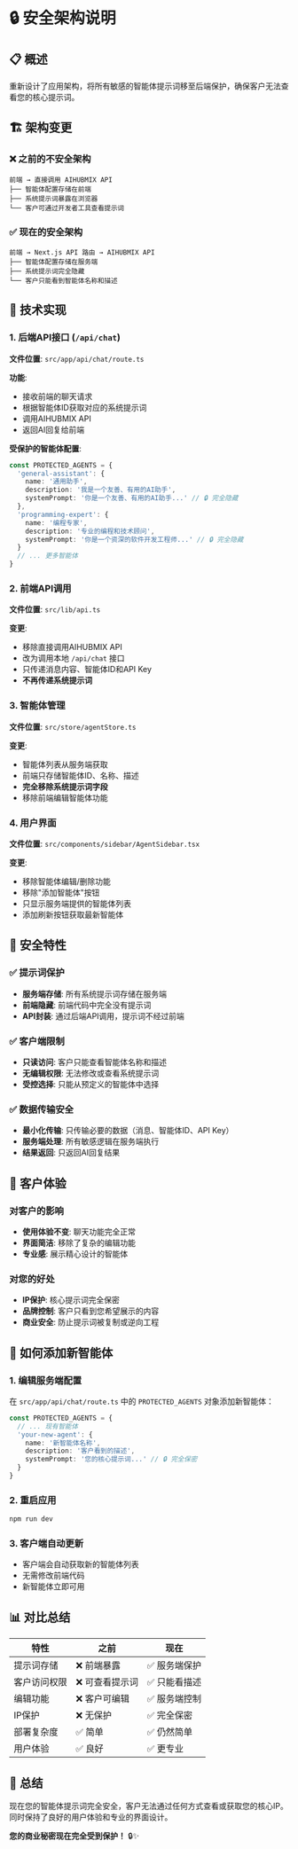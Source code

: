 # 🔒 安全架构说明

## 📋 概述

重新设计了应用架构，将所有敏感的智能体提示词移至后端保护，确保客户无法查看您的核心提示词。

## 🏗️ 架构变更

### ❌ 之前的不安全架构
```
前端 → 直接调用 AIHUBMIX API
├── 智能体配置存储在前端
├── 系统提示词暴露在浏览器
└── 客户可通过开发者工具查看提示词
```

### ✅ 现在的安全架构
```
前端 → Next.js API 路由 → AIHUBMIX API
├── 智能体配置存储在服务端
├── 系统提示词完全隐藏
└── 客户只能看到智能体名称和描述
```

## 🔧 技术实现

### 1. 后端API接口 (`/api/chat`)

**文件位置**: `src/app/api/chat/route.ts`

**功能**:
- 接收前端的聊天请求
- 根据智能体ID获取对应的系统提示词
- 调用AIHUBMIX API
- 返回AI回复给前端

**受保护的智能体配置**:
```typescript
const PROTECTED_AGENTS = {
  'general-assistant': {
    name: '通用助手',
    description: '我是一个友善、有用的AI助手',
    systemPrompt: '你是一个友善、有用的AI助手...' // 🔒 完全隐藏
  },
  'programming-expert': {
    name: '编程专家', 
    description: '专业的编程和技术顾问',
    systemPrompt: '你是一个资深的软件开发工程师...' // 🔒 完全隐藏
  }
  // ... 更多智能体
}
```

### 2. 前端API调用

**文件位置**: `src/lib/api.ts`

**变更**:
- 移除直接调用AIHUBMIX API
- 改为调用本地 `/api/chat` 接口
- 只传递消息内容、智能体ID和API Key
- **不再传递系统提示词**

### 3. 智能体管理

**文件位置**: `src/store/agentStore.ts`

**变更**:
- 智能体列表从服务端获取
- 前端只存储智能体ID、名称、描述
- **完全移除系统提示词字段**
- 移除前端编辑智能体功能

### 4. 用户界面

**文件位置**: `src/components/sidebar/AgentSidebar.tsx`

**变更**:
- 移除智能体编辑/删除功能
- 移除"添加智能体"按钮
- 只显示服务端提供的智能体列表
- 添加刷新按钮获取最新智能体

## 🔐 安全特性

### ✅ 提示词保护
- **服务端存储**: 所有系统提示词存储在服务端
- **前端隐藏**: 前端代码中完全没有提示词
- **API封装**: 通过后端API调用，提示词不经过前端

### ✅ 客户端限制
- **只读访问**: 客户只能查看智能体名称和描述
- **无编辑权限**: 无法修改或查看系统提示词
- **受控选择**: 只能从预定义的智能体中选择

### ✅ 数据传输安全
- **最小化传输**: 只传输必要的数据（消息、智能体ID、API Key）
- **服务端处理**: 所有敏感逻辑在服务端执行
- **结果返回**: 只返回AI回复结果

## 🎯 客户体验

### 对客户的影响
- **使用体验不变**: 聊天功能完全正常
- **界面简洁**: 移除了复杂的编辑功能
- **专业感**: 展示精心设计的智能体

### 对您的好处
- **IP保护**: 核心提示词完全保密
- **品牌控制**: 客户只看到您希望展示的内容
- **商业安全**: 防止提示词被复制或逆向工程

## 🚀 如何添加新智能体

### 1. 编辑服务端配置
在 `src/app/api/chat/route.ts` 中的 `PROTECTED_AGENTS` 对象添加新智能体：

```typescript
const PROTECTED_AGENTS = {
  // ... 现有智能体
  'your-new-agent': {
    name: '新智能体名称',
    description: '客户看到的描述',
    systemPrompt: '您的核心提示词...' // 🔒 完全保密
  }
}
```

### 2. 重启应用
```bash
npm run dev
```

### 3. 客户端自动更新
- 客户端会自动获取新的智能体列表
- 无需修改前端代码
- 新智能体立即可用

## 📊 对比总结

| 特性 | 之前 | 现在 |
|------|------|------|
| 提示词存储 | ❌ 前端暴露 | ✅ 服务端保护 |
| 客户访问权限 | ❌ 可查看提示词 | ✅ 只能看描述 |
| 编辑功能 | ❌ 客户可编辑 | ✅ 服务端控制 |
| IP保护 | ❌ 无保护 | ✅ 完全保密 |
| 部署复杂度 | ✅ 简单 | ✅ 仍然简单 |
| 用户体验 | ✅ 良好 | ✅ 更专业 |

## 🎉 总结

现在您的智能体提示词完全安全，客户无法通过任何方式查看或获取您的核心IP。同时保持了良好的用户体验和专业的界面设计。

**您的商业秘密现在完全受到保护！** 🔒✨